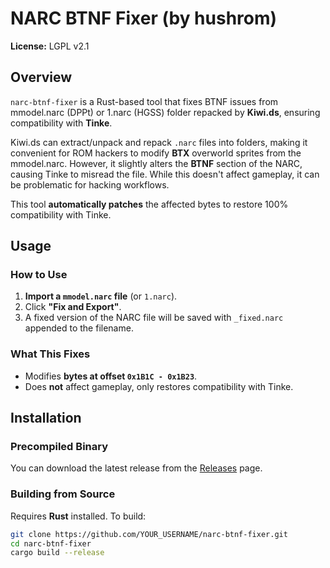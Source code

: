 # NARC BTNF Fixer (by hushrom)

**License:** LGPL v2.1

## Overview
`narc-btnf-fixer` is a Rust-based tool that fixes BTNF issues from mmodel.narc (DPPt) or 1.narc (HGSS) folder repacked by **Kiwi.ds**, ensuring compatibility with **Tinke**.

Kiwi.ds can extract/unpack and repack `.narc` files into folders, making it convenient for ROM hackers to modify **BTX** overworld sprites from the mmodel.narc. However, it slightly alters the **BTNF** section of the NARC, causing Tinke to misread the file. While this doesn't affect gameplay, it can be problematic for hacking workflows.

This tool **automatically patches** the affected bytes to restore 100% compatibility with Tinke.

## Usage

### **How to Use**
1. **Import a `mmodel.narc` file** (or `1.narc`).
2. Click **"Fix and Export"**.
3. A fixed version of the NARC file will be saved with `_fixed.narc` appended to the filename.

### **What This Fixes**
- Modifies **bytes at offset `0x1B1C - 0x1B23`**.
- Does **not** affect gameplay, only restores compatibility with Tinke.

## Installation

### **Precompiled Binary**
You can download the latest release from the [Releases](https://github.com/YOUR_USERNAME/narc-btnf-fixer/releases) page.

### **Building from Source**
Requires **Rust** installed. To build:

```sh
git clone https://github.com/YOUR_USERNAME/narc-btnf-fixer.git
cd narc-btnf-fixer
cargo build --release
